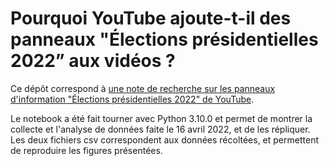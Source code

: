 # Pourquoi YouTube ajoute-t-il des panneaux "Élections présidentielles 2022” aux vidéos ?

Ce dépôt correspond à [une note de recherche sur les panneaux d'information "Élections présidentielles 2022" de YouTube](https://defacto-observatoire.fr/Comprendre/Pourquoi-YouTube-ajoute-t-il-des-panneaux-Elections-presidentielles-2022-aux-videos/).

Le notebook a été fait tourner avec Python 3.10.0 et permet de montrer la collecte et l'analyse de données faite le 16 avril 2022, et de les répliquer. 
Les deux fichiers csv correspondent aux données récoltées, et permettent de reproduire les figures présentées.
